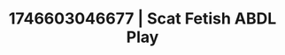 ---
categories:
- Tasteful nudity
- Immersive erotica
- AI-generated
- Cosplay
- Glowing skin
- Afterglow vibes
- ASMR
- Interactive NSFW
image: /assets/images/1746603046677.jpg
layout: post
seo:
  description: Featured content with high-quality Scat Fetish, ABDL Play. HD images
    available.
  keywords: Scat Fetish, ABDL Play
  og_image: /assets/images/1746603046677.jpg
  schema_type: VisualArtwork
tags:
- '#1746603046677'
- Scat Fetish
- ABDL Play
title: 1746603046677 | Scat Fetish ABDL Play
---